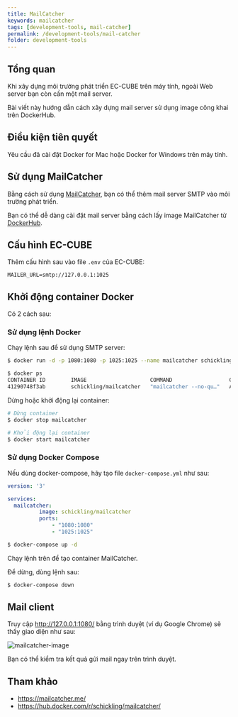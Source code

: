 ```yaml
---
title: MailCatcher
keywords: mailcatcher
tags: [development-tools, mail-catcher]
permalink: /development-tools/mail-catcher
folder: development-tools
---
```


## Tổng quan

Khi xây dựng môi trường phát triển EC-CUBE trên máy tính, ngoài Web server bạn còn cần một mail server.

Bài viết này hướng dẫn cách xây dựng mail server sử dụng image công khai trên DockerHub.

## Điều kiện tiên quyết

Yêu cầu đã cài đặt Docker for Mac hoặc Docker for Windows trên máy tính.

## Sử dụng MailCatcher

Bằng cách sử dụng <a href="https://mailcatcher.me/" target="_blank">MailCatcher</a>, bạn có thể thêm mail server SMTP vào môi trường phát triển.

Bạn có thể dễ dàng cài đặt mail server bằng cách lấy image MailCatcher từ <a href="https://hub.docker.com/r/schickling/mailcatcher/" target="_blank">DockerHub</a>.

## Cấu hình EC-CUBE

Thêm cấu hình sau vào file `.env` của EC-CUBE:

```
MAILER_URL=smtp://127.0.0.1:1025
```

## Khởi động container Docker
Có 2 cách sau:

### Sử dụng lệnh Docker
Chạy lệnh sau để sử dụng SMTP server:

```bash
$ docker run -d -p 1080:1080 -p 1025:1025 --name mailcatcher schickling/mailcatcher

$ docker ps
CONTAINER ID        IMAGE                    COMMAND                  CREATED              STATUS              PORTS                                            NAMES
41290748f3ab        schickling/mailcatcher   "mailcatcher --no-qu…"   About a minute ago   Up 58 seconds       0.0.0.0:1025->1025/tcp, 0.0.0.0:1080->1080/tcp   mailcatcher
```

Dừng hoặc khởi động lại container:

```bash
# Dừng container
$ docker stop mailcatcher

# Khởi động lại container
$ docker start mailcatcher

```

### Sử dụng Docker Compose

Nếu dùng docker-compose, hãy tạo file `docker-compose.yml` như sau:

```yml
version: '3'

services:
  mailcatcher:
          image: schickling/mailcatcher
          ports:
              - "1080:1080"
              - "1025:1025"
```

```bash
$ docker-compose up -d
```
Chạy lệnh trên để tạo container MailCatcher.

Để dừng, dùng lệnh sau:

```bash
$ docker-compose down
```

## Mail client

Truy cập http://127.0.0.1:1080/ bằng trình duyệt (ví dụ Google Chrome) sẽ thấy giao diện như sau:

![mailcatcher-image](/doc4-ec-cube-vn/images/development-tools/mailcatcher-client.png)

Bạn có thể kiểm tra kết quả gửi mail ngay trên trình duyệt.

## Tham khảo

- <a href="https://mailcatcher.me/" target="_blank">https://mailcatcher.me/</a>
- <a href="https://hub.docker.com/r/schickling/mailcatcher/" target="_blank">https://hub.docker.com/r/schickling/mailcatcher/</a>
